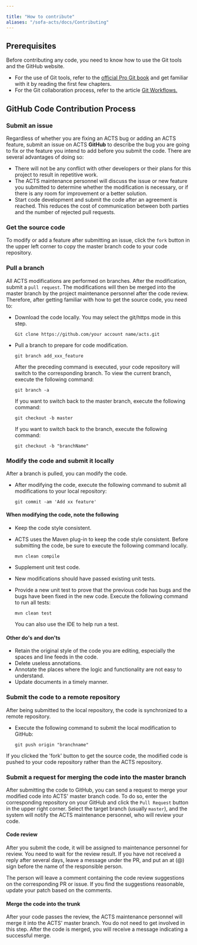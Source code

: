 ```yaml
---

title: "How to contribute"
aliases: "/sofa-acts/docs/Contributing"
---
```


## Prerequisites

Before contributing any code, you need to know how to use the Git tools and the GitHub website.

* For the use of Git tools, refer to the [official Pro Git book](http://git-scm.com/book/zh/v1) and get familiar with it by reading the first few chapters.
* For the Git collaboration process, refer to the article [Git Workflows.](http://www.ruanyifeng.com/blog/2015/12/git-workflow.html)

## GitHub Code Contribution Process

### Submit an issue

Regardless of whether you are fixing an ACTS bug or adding an ACTS feature, submit an issue on ACTS __GitHub__ to describe the bug you are going to fix or the feature you intend to add before you submit the code. There are several advantages of doing so:

* There will not be any conflict with other developers or their plans for this project to result in repetitive work.
* The ACTS maintenance personnel will discuss the issue or new feature you submitted to determine whether the modification is necessary, or if there is any room for improvement or a better solution.
* Start code development and submit the code after an agreement is reached. This reduces the cost of communication between both parties and the number of rejected pull requests.

### Get the source code

To modify or add a feature after submitting an issue, click the `fork` button in the upper left corner to copy the master branch code to your code repository.

### Pull a branch

All ACTS modifications are performed on branches. After the modification, submit a `pull request`. The modifications will then be merged into the master branch by the project maintenance personnel after the code review.
Therefore, after getting familiar with how to get the source code, you need to:

* Download the code locally. You may select the git/https mode in this step.

   ```plain
   Git clone https://github.com/your account name/acts.git
   ```

* Pull a branch to prepare for code modification.

   ```plain
   git branch add_xxx_feature
   ```

   After the preceding command is executed, your code repository will switch to the corresponding branch. To view the current branch, execute the following command:

   ```plain
   git branch -a
   ```

   If you want to switch back to the master branch, execute the following command:

   ```plain
   git checkout -b master
   ```

   If you want to switch back to the branch, execute the following command:

   ```plain
   git checkout -b "branchName"
   ```

### Modify the code and submit it locally

After a branch is pulled, you can modify the code.

* After modifying the code, execute the following command to submit all modifications to your local repository:

   ```plain
   git commit -am 'Add xx feature'
   ```

#### When modifying the code, note the following

* Keep the code style consistent.
* ACTS uses the Maven plug-in to keep the code style consistent. Before submitting the code, be sure to execute the following command locally.

   ```plain
   mvn clean compile
   ```

* Supplement unit test code.
* New modifications should have passed existing unit tests.
* Provide a new unit test to prove that the previous code has bugs and the bugs have been fixed in the new code.
Execute the following command to run all tests:

   ```plain
   mvn clean test
   ```

   You can also use the IDE to help run a test.

#### Other do's and don'ts

* Retain the original style of the code you are editing, especially the spaces and line feeds in the code.
* Delete useless annotations.
* Annotate the places where the logic and functionality are not easy to understand.
* Update documents in a timely manner.

### Submit the code to a remote repository

After being submitted to the local repository, the code is synchronized to a remote repository.

* Execute the following command to submit the local modification to GitHub:

   ```plain
   git push origin "branchname"
   ```

If you clicked the 'fork' button to get the source code, the modified code is pushed to your code repository rather than the ACTS repository.

### Submit a request for merging the code into the master branch

After submitting the code to GitHub, you can send a request to merge your modified code into ACTS' master branch code. To do so, enter the corresponding repository on your GitHub and click the `Pull Request` button in the upper right corner. Select the target branch (usually `master`), and the system will notify the ACTS maintenance personnel, who will review your code.

#### Code review

After you submit the code, it will be assigned to maintenance personnel for review. You need to wait for the review result. If you have not received a reply after several days, leave a message under the PR, and put an at (@) sign before the name of the responsible person.

The person will leave a comment containing the code review suggestions on the corresponding PR or issue. If you find the suggestions reasonable, update your patch based on the comments.

#### Merge the code into the trunk

After your code passes the review, the ACTS maintenance personnel will merge it into the ACTS' master branch. You do not need to get involved in this step. After the code is merged, you will receive a message indicating a successful merge.
